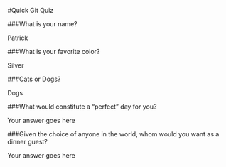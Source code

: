 #Quick Git Quiz

###What is your name?

Patrick

###What is your favorite color?

Silver

###Cats or Dogs?

Dogs

###What would constitute a “perfect” day for you?

Your answer goes here

###Given the choice of anyone in the world, whom would you want as a dinner guest?

Your answer goes here
